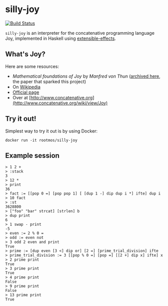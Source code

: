# silly-joy
[![Build Status](https://travis-ci.org/rootmos/silly-joy.svg?branch=master)](https://travis-ci.org/rootmos/silly-joy)

`silly-joy` is an interpreter for the concatenative programming
language Joy, implemented in Haskell using
[extensible-effects](https://hackage.haskell.org/package/extensible-effects).

## What's Joy?
Here are some resources:
* *Mathematical foundations of Joy* by *Manfred von Thun*
  ([archived here](https://web.archive.org/web/20111007025556/http://www.latrobe.edu.au/phimvt/joy/j02maf.html), the paper that sparked this project)
* On [Wikipedia](https://en.wikipedia.org/wiki/Joy_(programming_language))
* [Official page](http://www.latrobe.edu.au/humanities/research/research-projects/past-projects/joy-programming-language)
* Over at [http://www.concatenative.org](http://www.concatenative.org/wiki/view/Joy)

## Try it out!
Simplest way to try it out is by using Docker:
```
docker run -it rootmos/silly-joy
```

## Example session

```
> 1 2 +
> :stack
3
> 12 *
> print
36
> fact := [[pop 0 =] [pop pop 1] [ [dup 1 -] dip dup i *] ifte] dup i
> 10 fact
> :st
3628800
> ["foo" "bar" strcat] [strlen] b
> dup print
6
> 1 swap - print
-5
> even := 2 % 0 =
> odd := even not
> 3 odd 2 even and print
True
> prime := [dup even [3 <] dip or] [2 =] [prime_trial_division] ifte
> prime_trial_division := 3 [[pop % 0 =] [pop =] [[2 +] dip x] ifte] x
> 2 prime print
True
> 3 prime print
True
> 4 prime print
False
> 9 prime print
False
> 13 prime print
True
```
